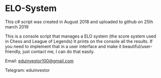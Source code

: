 # ELO-System

This c# script was created in August 2018 and uploaded to github on 25th march 2019

This is a console script that manages a ELO system (the score system used in Chess and League of Legends)
It prints on the console all the results. If you need to implement that in a user interface and make it beautiful/user-friendly, just contact me, I can do that easily.

Email: eduinvestor100@gmail.com

Telegram: eduinvestor
